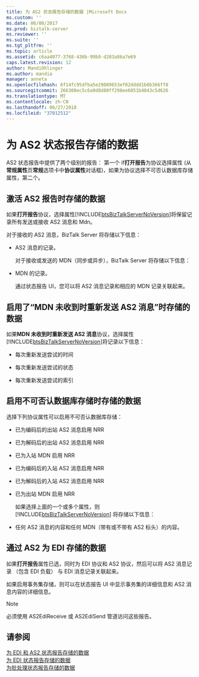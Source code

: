 ```yaml
---
title: 为 AS2 状态报告存储的数据 |Microsoft Docs
ms.custom: ''
ms.date: 06/08/2017
ms.prod: biztalk-server
ms.reviewer: ''
ms.suite: ''
ms.tgt_pltfrm: ''
ms.topic: article
ms.assetid: c6aa4077-3768-436b-99b9-d203a86a7e69
caps.latest.revision: 12
author: MandiOhlinger
ms.author: mandia
manager: anneta
ms.openlocfilehash: 6f14fc95dfba5e29089653ef02dddd1b0b366ff8
ms.sourcegitcommit: 266308ec5c6a9d8d80ff298ee6051b4843c5d626
ms.translationtype: MT
ms.contentlocale: zh-CN
ms.lasthandoff: 06/27/2018
ms.locfileid: "37012512"
---
```

# <a name="data-stored-for-as2-status-reports"></a>为 AS2 状态报告存储的数据
AS2 状态报告中提供了两个级别的报告： 第一个 if**打开报告**为协议选择属性 (从**常规属性**页**常规**选项卡中**协议属性**对话框)，如果为协议选择不可否认数据库存储属性，第二个。  
  
## <a name="data-stored-if-as2-reporting-is-activated"></a>激活 AS2 报告时存储的数据  
 如果**打开报告**协议，选择属性[!INCLUDE[btsBizTalkServerNoVersion](../includes/btsbiztalkservernoversion-md.md)]将保留记录所有发送或接收 AS2 消息和 Mdn。  
  
 对于接收的 AS2 消息，BizTalk Server 将存储以下信息：  
  
- AS2 消息的记录。  
  
  对于接收或发送的 MDN（同步或异步），BizTalk Server 将存储以下信息：  
  
- MDN 的记录。  
  
  通过状态报告 UI，您可以将 AS2 消息记录和相应的 MDN 记录关联起来。  
  
## <a name="data-stored-if-resend-as2-message-if-mdn-not-received-is-enabled"></a>启用了“MDN 未收到时重新发送 AS2 消息”时存储的数据  
 如果**MDN 未收到时重新发送 AS2 消息**协议，选择属性[!INCLUDE[btsBizTalkServerNoVersion](../includes/btsbiztalkservernoversion-md.md)]将记录以下信息：  
  
-   每次重新发送尝试的时间  
  
-   每次重新发送尝试的状态  
  
-   每次重新发送尝试的索引  
  
## <a name="data-stored-if-non-repudiation-database-storage-is-enabled"></a>启用不可否认数据库存储时存储的数据  
 选择下列协议属性可以启用不可否认数据库存储：  
  
- 已为编码后的出站 AS2 消息启用 NRR  
  
- 已为解码后的出站 AS2 消息启用 NRR  
  
- 已为入站 MDN 启用 NRR  
  
- 已为编码后的入站 AS2 消息启用 NRR  
  
- 已为解码后的入站 AS2 消息启用 NRR  
  
- 已为出站 MDN 启用 NRR  
  
  如果选择上面的一个或多个属性，则 [!INCLUDE[btsBizTalkServerNoVersion](../includes/btsbiztalkservernoversion-md.md)] 将存储以下信息：  
  
- 任何 AS2 消息的内容和任何 MDN（带有或不带有 AS2 标头）的内容。  
  
## <a name="data-stored-for-edi-over-as2"></a>通过 AS2 为 EDI 存储的数据  
 如果**打开报告**属性已选，同时为 EDI 协议和 AS2 协议，然后可以将 AS2 消息记录 （包含 EDI 负载） 与 EDI 消息记录关联起来。  
  
 如果启用事务集存储，则可以在状态报告 UI 中显示事务集的详细信息和 AS2 消息内容的详细信息。  
  
> [!NOTE]
>  必须使用 AS2EdiReceive 或 AS2EdiSend 管道访问这些报告。  
  
## <a name="see-also"></a>请参阅  
 [为 EDI 和 AS2 状态报告存储的数据](../core/data-stored-for-edi-and-as2-status-reports.md)   
 [为 EDI 状态报告存储的数据](../core/data-stored-for-edi-status-reports.md)   
 [为批处理状态报告存储的数据](../core/data-stored-for-batching-status-reports.md)